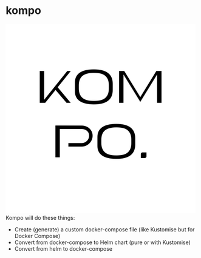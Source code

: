 # kompo

![./kompo..png](./Kompo..png)
Kompo will do these things:

- Create (generate) a custom docker-compose file (like Kustomise but for Docker Compose)
- Convert from docker-compose to Helm chart (pure or with Kustomise)
- Convert from helm to docker-compose
